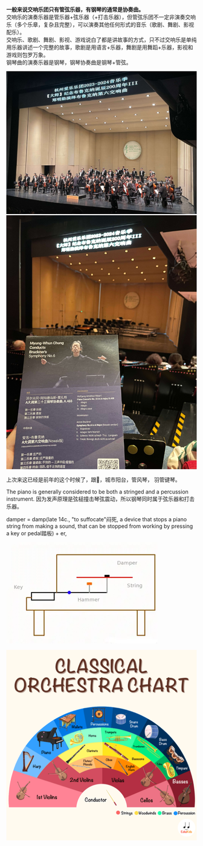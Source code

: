 **一般来说交响乐团只有管弦乐器，有钢琴的通常是协奏曲。**  
交响乐的演奏乐器是管乐器+弦乐器（+打击乐器），但管弦乐团不一定非演奏交响乐（多个乐章，复杂且完整），可以演奏其他任何形式的音乐（歌剧、舞剧、影视配乐）。  
交响乐、歌剧、舞剧、影视、游戏说白了都是讲故事的方式，只不过交响乐是单纯用乐器讲述一个完整的故事，歌剧是用语言+乐器，舞剧是用舞蹈+乐器，影视和游戏则包罗万象。  
钢琴曲的演奏乐器是钢琴，钢琴协奏曲是钢琴+管弦。

![K488和布6](/assets/IMG_6876.jpeg)  
![K488和布6](/assets/IMG_6863.jpeg)

上次来这已经是前年的这个时候了，跟🐑，城市阳台，管风琴， 羽管键琴。

The piano is generally considered to be both a stringed and a percussion instrument. 因为发声原理是弦槌撞击琴弦震动，所以钢琴同时属于弦乐器和打击乐器。

damper = damp(late 14c., "to suffocate"闷死, a device that stops a piano string from making a sound, that can be stopped from working by pressing a key or pedal踏板) + er,

![钢琴原理](/assets/piano.gif)

![交响乐团座位](/assets/orchestra.png)